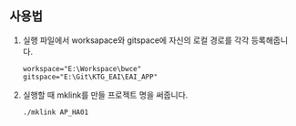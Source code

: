 ## 사용법

1. 실행 파일에서 worksapace와 gitspace에 자신의 로컬 경로를 각각 등록해줍니다.
    ```
    workspace="E:\Workspace\bwce"
    gitspace="E:\Git\KTG_EAI\EAI_APP"
    ```
  
2. 실행할 때 mklink를 만들 프로젝트 명을 써줍니다.
    ```
    ./mklink AP_HA01
    ```
